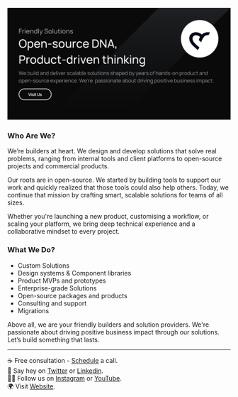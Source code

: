 <a href="https://cal.com/lubus" target="_blank"><img src="cover.png" alt="lubus cover"/></a>

### Who Are We?
We’re builders at heart. We design and develop solutions that solve real problems, ranging from internal tools and client platforms to open-source projects and commercial products.

Our roots are in open-source. We started by building tools to support our work and quickly realized that those tools could also help others. Today, we continue that mission by crafting smart, scalable solutions for teams of all sizes.

Whether you're launching a new product, customising a workflow, or scaling your platform, we bring deep technical experience and a collaborative mindset to every project.

### What We Do?
* Custom Solutions
* Design systems & Component libraries
* Product MVPs and prototypes
* Enterprise-grade Solutions
* Open-source packages and products
* Consulting and support
* Migrations

Above all, we are your friendly builders and solution providers. We're passionate about driving positive business impact through our solutions. 
Let’s build something that lasts.
_____
☕️ Free consultation - [Schedule](https://cal.com/lubus/free-consultation) a call.<br>
🙋 Say hey on [Twitter](https://twitter.com/lubusIN?lang=en) or [Linkedin](https://www.linkedin.com/company/lubusIN).<br>
👩‍💻 Follow us on [Instagram](https://www.instagram.com/lubusin/) or [YouTube](https://www.youtube.com/@LubusIn).<br>
🌍 Visit [Website](https://lubus.in/).
